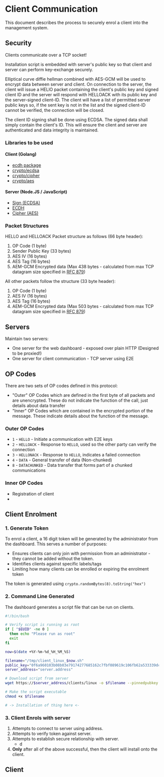 # Client Communication

This document describes the process to securely enrol a client into the management system.

## Security
Clients communicate over a TCP socket!

Installation script is embedded with server's public key so that client and server can perform key-exchange securely. 

Elliptical curve diffie hellman combined with AES-GCM will be used to encrypt data between server and client. On connection to the server, the client will issue a HELlO packet containing the client's public key and signed client ID and the server will respond with HELLOACK with its public key and the server-signed client-ID. The client will have a list of permitted server public keys so, if the sent key is not in the list and the signed client-ID cannot be verified, the connection will be closed.

The client ID signing shall be done using ECDSA. The signed data shall simply contain the client's ID. This will ensure the client and server are authenticated and data integrity is maintained.

### Libraries to be used
#### Client (Golang)
- [ecdh package](https://pkg.go.dev/github.com/aead/ecdh)
- [crypto/ecdsa](https://pkg.go.dev/crypto/ecdsa)
- [crypto/cipher](https://pkg.go.dev/crypto/cipher@go1.17.5#NewGCM)
- [crypto/aes](https://pkg.go.dev/crypto/aes@go1.17.5)

#### Server (Node.JS / JavaScript)
- [Sign (ECDSA)](https://nodejs.org/api/crypto.html#class-sign)
- [ECDH](https://nodejs.org/api/crypto.html#class-ecdh)
- [Cipher (AES)](https://nodejs.org/api/crypto.html#class-cipher)

### Packet Structures

HELLO and HELLOACK Packet structure as follows (66 byte header):
1. OP Code (1 byte)
2. Sender Public Key (33 bytes)
3. AES IV (16 bytes)
4. AES Tag (16 bytes)
5. AEM-GCM Encrypted data (Max 438 bytes - calculated from max TCP datagram size specified in [RFC 879](https://www.rfc-editor.org/rfc/rfc879#section-1))

All other packets follow the structure (33 byte header):
1. OP Code (1 byte)
3. AES IV (16 bytes)
4. AES Tag (16 bytes)
5. AEM-GCM Encrypted data (Max 503 bytes - calculated from max TCP datagram size specified in [RFC 879](https://www.rfc-editor.org/rfc/rfc879#section-1))

## Servers
Maintain two servers:
 - One server for the web dashboard - exposed over plain HTTP (Designed to be proxied!)
 - One server for client communication - TCP server using E2E

## OP Codes
There are two sets of OP codes defined in this protocol:
 - "Outer" OP Codes which are defined in the first byte of all packets and are unencrypted. These do not indicate the function of the call, just details about data transfer
 - "Inner" OP Codes which are contained in the encrypted portion of the message. These indicate details about the function of the message.

### Outer OP Codes
- `1` - `HELLO` - Initiate a communication with E2E keys
- `2` - `HELLOACK` - Response to `HELLO`, used so the other party can verify the connection
- `3` - `HELLONACK` - Response to `HELLO`, indicates a failed connection
- `4` - `DATA` - General transfer of data (Non-chunked)
- `8` - `DATACHUNKED` - Data transfer that forms part of a chunked communications

### Inner OP Codes
- Registration of client
- 


## Client Enrolment

### 1. Generate Token
To enrol a client, a 16 digit token will be generated by the administrator from the dashboard. This serves a number of purposes:
 - Ensures clients can only join with permission from an administrator - they cannot be added without the token.
 - Identifies clients against specific labels/tags
 - Limiting how many clients can be enrolled or expiring the enrolment token

The token is generated using `crypto.randomBytes(8).toString("hex")`

### 2. Command Line Generated
The dashboard generates a script file that can be run on clients.

```sh
#!/bin/bash

# Verify script is running as root
if [ "$EUID" -ne 0 ]
  then echo "Please run as root"
  exit
fi

now=$(date +%Y-%m-%d_%H_%M_%S)

filename="/tmp/client_linux_$now.sh"
public_key="0f6a960103b08b03e79174277685162c7fbf089619c106fb62a533339dc22af2"
server_address="server.address"

# Download script from server
wget https://$server_address/clients/linux -o $filename --pinnedpubkey "sha256//$public_key"

# Make the script executable
chmod +x $filename

# -> Installation of thing here <-
```

### 3. Client Enrols with server

1. Attempts to connect to server using address.
2. Attempts to verify token against server.
3. Attempts to establish secure relationship with server.
   - d
4. **Only** after all of the above successful, then the client will install onto the client.

## Client 